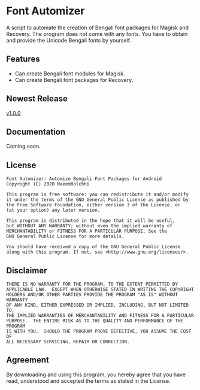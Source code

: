 # Font Automizer
A script to automate the creation of Bengali font packages for Magisk and Recovery.
    The program does not come with any fonts. You have to obtain and provide the Unicode
    Bengali fonts by yourself.

## Features
* Can create Bengali font modules for Magisk.
* Can create Bengali font packages for Recovery.

## Newest Release
[v1.0.0](https://github.com/NaeemBolchhi/FontAutomizer/releases)

## Documentation
Coming soon.

## License

    Font Automizer: Automize Bengali Font Packages for Android
    Copyright (C) 2020 NaeemBolchhi

    This program is free software: you can redistribute it and/or modify
    it under the terms of the GNU General Public License as published by
    the Free Software Foundation, either version 3 of the License, or
    (at your option) any later version.

    This program is distributed in the hope that it will be useful,
    but WITHOUT ANY WARRANTY; without even the implied warranty of
    MERCHANTABILITY or FITNESS FOR A PARTICULAR PURPOSE. See the
    GNU General Public License for more details.

    You should have received a copy of the GNU General Public License
    along with this program. If not, see <http://www.gnu.org/licenses/>.

## Disclaimer

    THERE IS NO WARRANTY FOR THE PROGRAM, TO THE EXTENT PERMITTED BY
    APPLICABLE LAW.  EXCEPT WHEN OTHERWISE STATED IN WRITING THE COPYRIGHT
    HOLDERS AND/OR OTHER PARTIES PROVIDE THE PROGRAM "AS IS" WITHOUT WARRANTY
    OF ANY KIND, EITHER EXPRESSED OR IMPLIED, INCLUDING, BUT NOT LIMITED TO,
    THE IMPLIED WARRANTIES OF MERCHANTABILITY AND FITNESS FOR A PARTICULAR
    PURPOSE.  THE ENTIRE RISK AS TO THE QUALITY AND PERFORMANCE OF THE PROGRAM
    IS WITH YOU.  SHOULD THE PROGRAM PROVE DEFECTIVE, YOU ASSUME THE COST OF
    ALL NECESSARY SERVICING, REPAIR OR CORRECTION.
    
## Agreement

By downloading and using this program, you hereby agree that you have
read, understood and accepted the terms as stated in the License.
